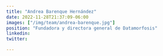 ```yaml
---
title: "Andrea Barenque Hernández"
date: 2022-11-28T21:37:09-06:00
images: ["/img/team/andrea-barenque.jpg"]
position: "Fundadora y directora general de Datamorfosis"
linkedin: 
twitter: 

---
```



